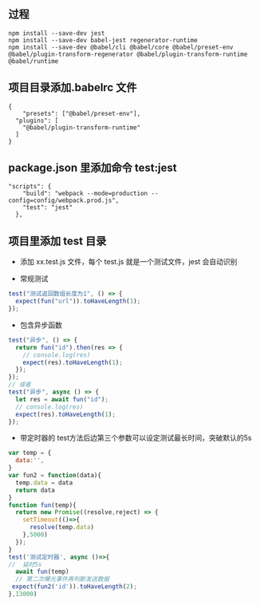 ## 过程

```shell
npm install --save-dev jest
npm install --save-dev babel-jest regenerator-runtime
npm install --save-dev @babel/cli @babel/core @babel/preset-env @babel/plugin-transform-regenerator @babel/plugin-transform-runtime @babel/runtime

```

## 项目目录添加.babelrc 文件

```
{
    "presets": ["@babel/preset-env"],
  "plugins": [
    "@babel/plugin-transform-runtime"
  ]
}
```

## package.json 里添加命令 test:jest

```
"scripts": {
    "build": "webpack --mode=production --config=config/webpack.prod.js",
    "test": "jest"
  },
```

## 项目里添加 test 目录

- 添加 xx.test.js 文件，每个 test.js 就是一个测试文件，jest 会自动识别

- 常规测试

```js
test("测试返回数组长度为1", () => {
  expect(fun("url")).toHaveLength(1);
});
```

- 包含异步函数

```js
test("异步", () => {
  return fun("id").then(res => {
    // console.log(res)
    expect(res).toHaveLength(1);
  });
});
// 或者
test("异步", async () => {
  let res = await fun("id");
  // console.log(res)
  expect(res).toHaveLength(1);
});
```

- 带定时器的
test方法后边第三个参数可以设定测试最长时间，突破默认的5s
```js
var temp = {
  data:'',
}
var fun2 = function(data){
  temp.data = data
  return data
}
function fun(temp){
  return new Promise((resolve,reject) => {
    setTimeout(()=>{
      resolve(temp.data)
    },5000)
  });
}
test('测试定时器', async ()=>{
//  延时5s
  await fun(temp)
  // 第二次曝光事件再判断发送数据
 expect(fun2('id')).toHaveLength(2);
},13000)
```

